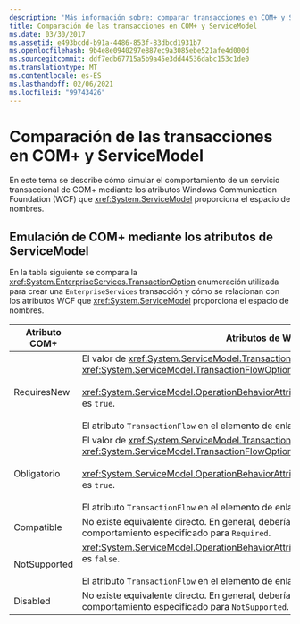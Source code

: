 ```yaml
---
description: 'Más información sobre: comparar transacciones en COM+ y ServiceModel'
title: Comparación de las transacciones en COM+ y ServiceModel
ms.date: 03/30/2017
ms.assetid: e493bcdd-b91a-4486-853f-83dbcd1931b7
ms.openlocfilehash: 9b4e8e0940297e887ec9a3085ebe521afe4d000d
ms.sourcegitcommit: ddf7edb67715a5b9a45e3dd44536dabc153c1de0
ms.translationtype: MT
ms.contentlocale: es-ES
ms.lasthandoff: 02/06/2021
ms.locfileid: "99743426"
---
```

# <a name="comparing-transactions-in-com-and-servicemodel"></a>Comparación de las transacciones en COM+ y ServiceModel

En este tema se describe cómo simular el comportamiento de un servicio transaccional de COM+ mediante los atributos Windows Communication Foundation (WCF) que <xref:System.ServiceModel> proporciona el espacio de nombres.  
  
## <a name="emulating-com-using-servicemodel-attributes"></a>Emulación de COM+ mediante los atributos de ServiceModel  

 En la tabla siguiente se compara la <xref:System.EnterpriseServices.TransactionOption> enumeración utilizada para crear una `EnterpriseServices` transacción y cómo se relacionan con los atributos WCF que <xref:System.ServiceModel> proporciona el espacio de nombres.  
  
|Atributo COM+|Atributos de WCF|  
|---------------------|------------------------------------------------------------------------|  
|RequiresNew|El valor de <xref:System.ServiceModel.TransactionFlowAttribute> está establecido en <xref:System.ServiceModel.TransactionFlowOption.NotAllowed>.<br /><br /> <xref:System.ServiceModel.OperationBehaviorAttribute.TransactionScopeRequired%2A> es `true`.<br /><br /> El atributo `TransactionFlow` en el elemento de enlace es `false`.|  
|Obligatorio|El valor de <xref:System.ServiceModel.TransactionFlowAttribute> está establecido en <xref:System.ServiceModel.TransactionFlowOption.Allowed>.<br /><br /> <xref:System.ServiceModel.OperationBehaviorAttribute.TransactionScopeRequired%2A> es `true`.<br /><br /> El atributo `TransactionFlow` en el elemento de enlace es `true`.|  
|Compatible|No existe equivalente directo. En general, debería adoptar en su lugar el comportamiento especificado para `Required`.|  
|NotSupported|<xref:System.ServiceModel.OperationBehaviorAttribute.TransactionScopeRequired%2A> es `false`.<br /><br /> El atributo `TransactionFlow` en el elemento de enlace es `false`.|  
|Disabled|No existe equivalente directo. En general, debería adoptar en su lugar el comportamiento especificado para `NotSupported`.|

